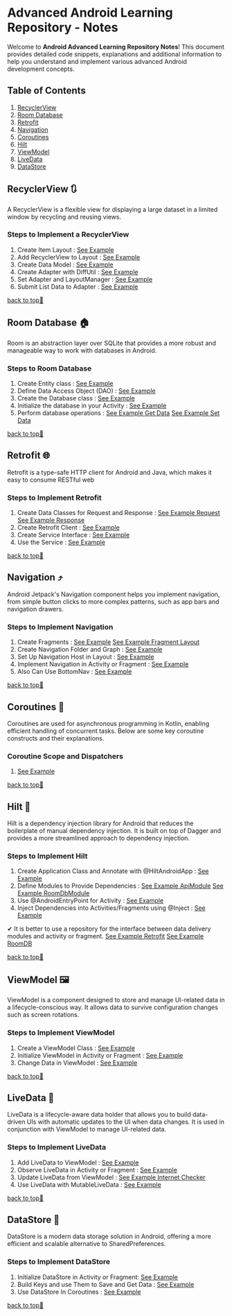 <a name="top"></a>
# Advanced Android Learning Repository - Notes
Welcome to **Android Advanced Learning Repository Notes**! 
This document provides detailed code snippets, explanations and additional information to
help you understand and implement various advanced Android development concepts.
## Table of Contents
1. [RecyclerView](#recyclerview)
2. [Room Database](#room-database)
3. [Retrofit](#retrofit)
4. [Navigation](#navigation)
5. [Coroutines](#coroutines)
6. [Hilt](#hilt)
7. [ViewModel](#viewmodel)
8. [LiveData](#livedata)
9. [DataStore](#datastore)

<a name="recyclerview"></a>
## RecyclerView  🔃

A RecyclerView is a flexible view for displaying a large dataset in a limited window by recycling and reusing views.

### Steps to Implement a RecyclerView

1. Create Item Layout : [See Example](https://github.com/Loperdax/Android-Learning-Procjects/blob/master/app/src/main/res/layout/simple_item.xml)
2. Add RecyclerView to Layout : [See Example](https://github.com/Loperdax/Android-Learning-Procjects/blob/master/app/src/main/res/layout/activity_user_list.xml)
3. Create Data Model : [See Example](https://github.com/Loperdax/Android-Learning-Procjects/blob/master/app/src/main/java/com/app/learn/recycle/UsersModel.kt)
4. Create Adapter with DiffUtil : [See Example](https://github.com/Loperdax/Android-Learning-Procjects/blob/master/app/src/main/java/com/app/learn/recycle/UserAdapter.kt)
5. Set Adapter and LayoutManager : [See Example](https://github.com/Loperdax/Android-Learning-Procjects/blob/master/app/src/main/java/com/app/learn/recycle/UserListActivity.kt#L26)
6. Submit List Data to Adapter : [See Example](https://github.com/Loperdax/Android-Learning-Procjects/blob/master/app/src/main/java/com/app/learn/recycle/UserListActivity.kt#L23)

[back to top🔼](#top)

<a name="room-database"></a>
## Room Database 🏠

Room is an abstraction layer over SQLite that provides a more robust and manageable way to work with databases in Android.

### Steps to Room Database

1. Create Entity class : [See Example](https://github.com/Loperdax/Android-Learning-Procjects/blob/master/app/src/main/java/com/app/learn/roomDb/db/UserEntity.kt)
2. Define Data Access Object (DAO) : [See Example](https://github.com/Loperdax/Android-Learning-Procjects/blob/master/app/src/main/java/com/app/learn/roomDb/db/UserDao.kt)
3. Create the Database class : [See Example](https://github.com/Loperdax/Android-Learning-Procjects/blob/master/app/src/main/java/com/app/learn/roomDb/db/UserDatabase.kt)
4. Initialize the database in your Activity  : [See Example](https://github.com/Loperdax/Android-Learning-Procjects/blob/master/app/src/main/java/com/app/learn/roomDb/RoomActivity.kt#L23)
5. Perform database operations : [See Example Get Data](https://github.com/Loperdax/Android-Learning-Procjects/blob/master/app/src/main/java/com/app/learn/roomDb/AddUserActivity.kt#L39) [See Example Set Data](https://github.com/Loperdax/Android-Learning-Procjects/blob/master/app/src/main/java/com/app/learn/roomDb/RoomActivity.kt#L60)

[back to top🔼](#top)

<a name="retrofit"></a>
## Retrofit 🌐

Retrofit is a type-safe HTTP client for Android and Java, which makes it easy to consume RESTful web

### Steps to Implement Retrofit

1. Create Data Classes for Request and Response : [See Example Request](https://github.com/Loperdax/Android-Learning-Procjects/blob/master/app/src/main/java/com/app/learn/retrofit/requests/RequestUserRegister.kt)  [See Example Response](https://github.com/Loperdax/Android-Learning-Procjects/blob/master/app/src/main/java/com/app/learn/retrofit/responses/ResponseMovie.kt)
2. Create Retrofit Client : [See Example](https://github.com/Loperdax/Android-Learning-Procjects/blob/master/app/src/main/java/com/app/learn/retrofit/server/ApiClient.kt)
3. Create Service Interface : [See Example](https://github.com/Loperdax/Android-Learning-Procjects/blob/master/app/src/main/java/com/app/learn/retrofit/server/ApiService.kt)
4. Use the Service : [See Example](https://github.com/Loperdax/Android-Learning-Procjects/blob/master/app/src/main/java/com/app/learn/retrofit/RetrofitActivity.kt#L39)

[back to top🔼](#top)

<a name="navigation"></a>
## Navigation ⤴

Android Jetpack's Navigation component helps you implement navigation, from simple button clicks to more complex patterns, such as app bars and navigation drawers.

### Steps to Implement Navigation

1. Create Fragments : [See Example](https://github.com/Loperdax/Android-Learning-Procjects/tree/master/app/src/main/java/com/app/learn/navigation/project1/fragments) [See Example Fragment Layout](https://github.com/Loperdax/Android-Learning-Procjects/blob/master/app/src/main/res/layout/fragment_home.xml)
2. Create Navigation Folder and Graph : [See Example](https://github.com/Loperdax/Android-Learning-Procjects/tree/master/app/src/main/res/navigation)
3. Set Up Navigation Host in Layout : [See Example](https://github.com/Loperdax/Android-Learning-Procjects/blob/master/app/src/main/res/layout/activity_navigation.xml#L18)
4. Implement Navigation in Activity or Fragment : [See Example](https://github.com/Loperdax/Android-Learning-Procjects/blob/master/app/src/main/java/com/app/learn/navigation/project1/fragments/HomeFragment.kt#L25)
5. Also Can Use BottomNav : [See Example](https://github.com/Loperdax/Android-Learning-Procjects/tree/master/app/src/main/java/com/app/learn/navigation/project2)

[back to top🔼](#top)

<a name="coroutines"></a>
## Coroutines 🧵

Coroutines are used for asynchronous programming in Kotlin, enabling efficient handling of concurrent tasks. Below are some key coroutine constructs and their explanations.

### Coroutine Scope and Dispatchers

1. [See Example](https://github.com/Loperdax/Android-Learning-Procjects/blob/master/app/src/main/java/com/app/learn/coroutines/CoroutinesActivity.kt)

[back to top🔼](#top)

<a name="hilt"></a>
## Hilt 💉

Hilt is a dependency injection library for Android that reduces the boilerplate of manual dependency injection. It is built on top of Dagger and provides a more streamlined approach to dependency injection.

### Steps to Implement Hilt

1. Create Application Class and Annotate with @HiltAndroidApp : [See Example](https://github.com/Loperdax/Android-Learning-Procjects/blob/master/app/src/main/java/com/app/learn/MyApplication.kt#L6)
2. Define Modules to Provide Dependencies : [See Example ApiModule](https://github.com/Loperdax/Android-Learning-Procjects/blob/master/app/src/main/java/com/app/learn/hilt/retrofit/module/ApiModule.kt) [See Example RoomDbModule](https://github.com/Loperdax/Android-Learning-Procjects/blob/master/app/src/main/java/com/app/learn/hilt/room/modules/DbModule.kt)
3. Use @AndroidEntryPoint for Activity : [See Example](https://github.com/Loperdax/Android-Learning-Procjects/blob/master/app/src/main/java/com/app/learn/hilt/retrofit/HiltRetrofitActivity.kt#L17)
4. Inject Dependencies into Activities/Fragments using @Inject : [See Example](https://github.com/Loperdax/Android-Learning-Procjects/blob/master/app/src/main/java/com/app/learn/hilt/retrofit/HiltRetrofitActivity.kt#L22)

✔ It is better to use a repository for the interface between data delivery modules and activity or fragment. [See Example Retrofit](https://github.com/Loperdax/Android-Learning-Procjects/blob/master/app/src/main/java/com/app/learn/hilt/retrofit/repository/ApiRepository.kt)  [See Example RoomDB](https://github.com/Loperdax/Android-Learning-Procjects/blob/master/app/src/main/java/com/app/learn/hilt/room/repository/DbRepository.kt)

[back to top🔼](#top)

<a name="viewmodel"></a>
## ViewModel 🖼

ViewModel is a component designed to store and manage UI-related data in a lifecycle-conscious way. It allows data to survive configuration changes such as screen rotations.

### Steps to Implement ViewModel

1. Create a ViewModel Class : [See Example](https://github.com/Loperdax/Android-Learning-Procjects/blob/master/app/src/main/java/com/app/learn/viewmodel/MainViewModel.kt)
2. Initialize ViewModel in Activity or Fragment : [See Example](https://github.com/Loperdax/Android-Learning-Procjects/blob/master/app/src/main/java/com/app/learn/viewmodel/ViewModelActivity.kt#13)
3. Change Data in ViewModel : [See Example](https://github.com/Loperdax/Android-Learning-Procjects/blob/master/app/src/main/java/com/app/learn/viewmodel/ViewModelActivity.kt#32)

[back to top🔼](#top)

<a name="livedata"></a>
## LiveData 🧬

LiveData is a lifecycle-aware data holder that allows you to build data-driven UIs with automatic updates to the UI when data changes. It is used in conjunction with ViewModel to manage UI-related data.

### Steps to Implement LiveData

1. Add LiveData to ViewModel : [See Example](https://github.com/Loperdax/Android-Learning-Procjects/blob/master/app/src/main/java/com/app/learn/livedata/MainViewModel.kt)
2. Observe LiveData in Activity or Fragment : [See Example](https://github.com/Loperdax/Android-Learning-Procjects/blob/master/app/src/main/java/com/app/learn/livedata/ActivityLiveData.kt#L43)
3. Update LiveData from ViewModel : [See Example Internet Checker](https://github.com/Loperdax/Android-Learning-Procjects/blob/master/app/src/main/java/com/app/learn/livedata/InternetChecker.kt)
4. Use LiveData with MutableLiveData : [See Example](https://github.com/Loperdax/Android-Learning-Procjects/blob/master/app/src/main/java/com/app/learn/livedata/db/NoteDao.kt#L17)

[back to top🔼](#top)

<a name="datastore"></a>
## DataStore 🏪

DataStore is a modern data storage solution in Android, offering a more efficient and scalable alternative to SharedPreferences.

### Steps to Implement DataStore

1. Initialize DataStore in Activity or Fragment: [See Example](https://github.com/Loperdax/Android-Learning-Procjects/blob/master/app/src/main/java/com/app/learn/datastore/ActivityDataStore.kt#L22)
2. Build Keys and use Them to Save and Get Data : [See Example](https://github.com/Loperdax/Android-Learning-Procjects/blob/master/app/src/main/java/com/app/learn/datastore/ActivityDataStore.kt#L49)
3. Use DataStore In Coroutines : [See Example](https://github.com/Loperdax/Android-Learning-Procjects/blob/master/app/src/main/java/com/app/learn/datastore/ActivityDataStore.kt#L37)

[back to top🔼](#top)
